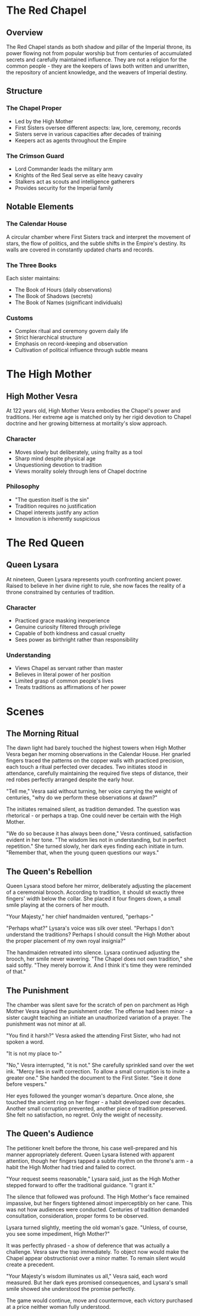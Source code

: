 # The Red Chapel

## Overview

The Red Chapel stands as both shadow and pillar of the Imperial throne, its power flowing not from popular worship but from centuries of accumulated secrets and carefully maintained influence. They are not a religion for the common people - they are the keepers of laws both written and unwritten, the repository of ancient knowledge, and the weavers of Imperial destiny.

## Structure

### The Chapel Proper

- Led by the High Mother
- First Sisters oversee different aspects: law, lore, ceremony, records
- Sisters serve in various capacities after decades of training
- Keepers act as agents throughout the Empire

### The Crimson Guard

- Lord Commander leads the military arm
- Knights of the Red Seal serve as elite heavy cavalry
- Stalkers act as scouts and intelligence gatherers
- Provides security for the Imperial family

## Notable Elements

### The Calendar House

A circular chamber where First Sisters track and interpret the movement of stars, the flow of politics, and the subtle shifts in the Empire's destiny. Its walls are covered in constantly updated charts and records.

### The Three Books

Each sister maintains:

- The Book of Hours (daily observations)
- The Book of Shadows (secrets)
- The Book of Names (significant individuals)

### Customs

- Complex ritual and ceremony govern daily life
- Strict hierarchical structure
- Emphasis on record-keeping and observation
- Cultivation of political influence through subtle means

# The High Mother

## High Mother Vesra

At 122 years old, High Mother Vesra embodies the Chapel's power and traditions. Her extreme age is matched only by her rigid devotion to Chapel doctrine and her growing bitterness at mortality's slow approach.

### Character

- Moves slowly but deliberately, using frailty as a tool
- Sharp mind despite physical age
- Unquestioning devotion to tradition
- Views morality solely through lens of Chapel doctrine

### Philosophy

- "The question itself is the sin"
- Tradition requires no justification
- Chapel interests justify any action
- Innovation is inherently suspicious

# The Red Queen

## Queen Lysara

At nineteen, Queen Lysara represents youth confronting ancient power. Raised to believe in her divine right to rule, she now faces the reality of a throne constrained by centuries of tradition.

### Character

- Practiced grace masking inexperience
- Genuine curiosity filtered through privilege
- Capable of both kindness and casual cruelty
- Sees power as birthright rather than responsibility

### Understanding

- Views Chapel as servant rather than master
- Believes in literal power of her position
- Limited grasp of common people's lives
- Treats traditions as affirmations of her power

# Scenes

## The Morning Ritual

The dawn light had barely touched the highest towers when High Mother Vesra began her morning observations in the Calendar House. Her gnarled fingers traced the patterns on the copper walls with practiced precision, each touch a ritual perfected over decades. Two initiates stood in attendance, carefully maintaining the required five steps of distance, their red robes perfectly arranged despite the early hour.

"Tell me," Vesra said without turning, her voice carrying the weight of centuries, "why do we perform these observations at dawn?"

The initiates remained silent, as tradition demanded. The question was rhetorical - or perhaps a trap. One could never be certain with the High Mother.

"We do so because it has always been done," Vesra continued, satisfaction evident in her tone. "The wisdom lies not in understanding, but in perfect repetition." She turned slowly, her dark eyes finding each initiate in turn. "Remember that, when the young queen questions our ways."

## The Queen's Rebellion

Queen Lysara stood before her mirror, deliberately adjusting the placement of a ceremonial brooch. According to tradition, it should sit exactly three fingers' width below the collar. She placed it four fingers down, a small smile playing at the corners of her mouth.

"Your Majesty," her chief handmaiden ventured, "perhaps-"

"Perhaps what?" Lysara's voice was silk over steel. "Perhaps I don't understand the traditions? Perhaps I should consult the High Mother about the proper placement of my own royal insignia?"

The handmaiden retreated into silence. Lysara continued adjusting the brooch, her smile never wavering. "The Chapel does not own tradition," she said softly. "They merely borrow it. And I think it's time they were reminded of that."

## The Punishment

The chamber was silent save for the scratch of pen on parchment as High Mother Vesra signed the punishment order. The offense had been minor - a sister caught teaching an initiate an unauthorized variation of a prayer. The punishment was not minor at all.

"You find it harsh?" Vesra asked the attending First Sister, who had not spoken a word.

"It is not my place to-"

"No," Vesra interrupted, "it is not." She carefully sprinkled sand over the wet ink. "Mercy lies in swift correction. To allow a small corruption is to invite a greater one." She handed the document to the First Sister. "See it done before vespers."

Her eyes followed the younger woman's departure. Once alone, she touched the ancient ring on her finger - a habit developed over decades. Another small corruption prevented, another piece of tradition preserved. She felt no satisfaction, no regret. Only the weight of necessity.

## The Queen's Audience

The petitioner knelt before the throne, his case well-prepared and his manner appropriately deferent. Queen Lysara listened with apparent attention, though her fingers tapped a subtle rhythm on the throne's arm - a habit the High Mother had tried and failed to correct.

"Your request seems reasonable," Lysara said, just as the High Mother stepped forward to offer the traditional guidance. "I grant it."

The silence that followed was profound. The High Mother's face remained impassive, but her fingers tightened almost imperceptibly on her cane. This was not how audiences were conducted. Centuries of tradition demanded consultation, consideration, proper forms to be observed.

Lysara turned slightly, meeting the old woman's gaze. "Unless, of course, you see some impediment, High Mother?"

It was perfectly phrased - a show of deference that was actually a challenge. Vesra saw the trap immediately. To object now would make the Chapel appear obstructionist over a minor matter. To remain silent would create a precedent.

"Your Majesty's wisdom illuminates us all," Vesra said, each word measured. But her dark eyes promised consequences, and Lysara's small smile showed she understood the promise perfectly.

The game would continue, move and countermove, each victory purchased at a price neither woman fully understood.
